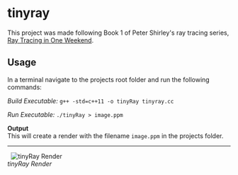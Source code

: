 # tinyray

This project was made following Book 1 of Peter Shirley's ray tracing series, [Ray Tracing in One Weekend](https://raytracing.github.io/books/RayTracingInOneWeekend.html). 

## Usage
In a terminal navigate to the projects root folder and run the following commands:

*Build Executable:*
`g++ -std=c++11 -o tinyRay tinyray.cc` 

*Run Executable:* `./tinyRay > image.ppm`

**Output**  
This will create a render with the filename `image.ppm` in the projects folder.

---
&nbsp;
![tinyRay Render](assets/image.jpeg)  
*tinyRay Render*